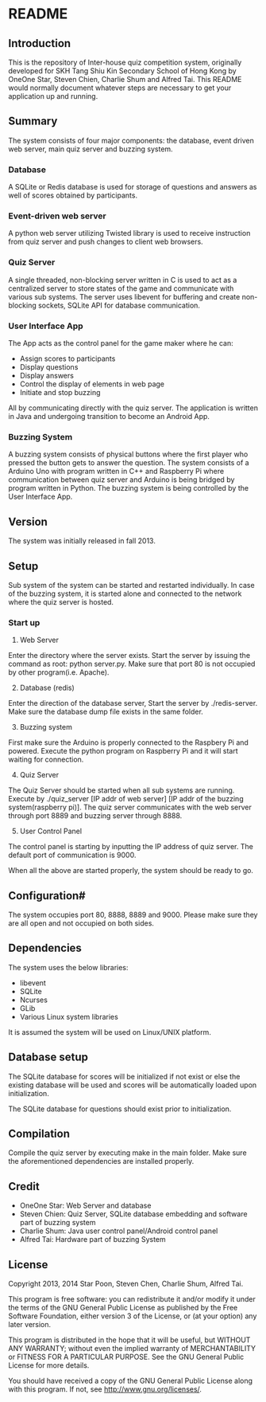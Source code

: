 # README #

## Introduction ##

This is the repository of Inter-house quiz competition system, originally developed for SKH Tang Shiu Kin Secondary School of Hong Kong by OneOne Star, Steven Chien, Charlie Shum and Alfred Tai.
This README would normally document whatever steps are necessary to get your application up and running.

## Summary ##

The system consists of four major components: the database, event driven web server, main quiz server and buzzing system.

### Database ###

A SQLite or Redis database is used for storage of questions and answers as well of scores obtained by participants.

### Event-driven web server ###

A python web server utilizing Twisted library is used to receive instruction from quiz server and push changes to client web browsers.

### Quiz Server ###

A single threaded, non-blocking server written in C is used to act as a centralized server to store states of the game and communicate with various sub systems. The server uses libevent for buffering and create non-blocking sockets, SQLite API for database communication.

### User Interface App ###

The App acts as the control panel for the game maker where he can:

- Assign scores to participants
- Display questions
- Display answers
- Control the display of elements in web page
- Initiate and stop buzzing

 All by communicating directly with the quiz server. The application is written in Java and undergoing transition to become an Android App.

### Buzzing System ###

A buzzing system consists of physical buttons where the first player who pressed the button gets to answer the question. The system consists of a Arduino Uno with program written in C++ and Raspberry Pi where communication between quiz server and Arduino is being bridged by program written in Python. The buzzing system is being controlled by the User Interface App.

## Version ##

The system was initially released in fall 2013.

## Setup ##

Sub system of the system can be started and restarted individually. In case of the buzzing system, it is started alone and connected to the network where the quiz server is hosted.

### Start up ###
1. Web Server

Enter the directory where the server exists. Start the server by issuing the command as root: python server.py. Make sure that port 80 is not occupied by other program(i.e. Apache).

2. Database (redis)

Enter the direction of the database server, Start the server by ./redis-server. Make sure the database dump file exists in the same folder.

3. Buzzing system

First make sure the Arduino is properly connected to the Raspbery Pi and powered. Execute the python program on Raspberry Pi and it will start waiting for connection.

4. Quiz Server

The Quiz Server should be started when all sub systems are running. Execute by ./quiz_server [IP addr of web server] [IP addr of the buzzing system(raspberry pi)]. The quiz server communicates with the web server through port 8889 and buzzing server through 8888.

5. User Control Panel

The control panel is starting by inputting the IP address of quiz server. The default port of communication is 9000. 

When all the above are started properly, the system should be ready to go.

## Configuration# #

The system occupies port 80, 8888, 8889 and 9000. Please make sure they are all open and not occupied on both sides.

## Dependencies ##

The system uses the below libraries:

- libevent
- SQLite
- Ncurses
- GLib
- Various Linux system libraries

It is assumed the system will be used on Linux/UNIX platform.

## Database setup ##

The SQLite database for scores will be initialized if not exist or else the existing database will be used and scores will be automatically loaded upon initialization.

The SQLite database for questions should exist prior to initialization.

## Compilation ##

Compile the quiz server by executing make in the main folder. Make sure the aforementioned dependencies are installed properly.

## Credit ##

- OneOne Star: Web Server and database
- Steven Chien: Quiz Server, SQLite database embedding and software part of buzzing system
- Charlie Shum: Java user control panel/Android control panel
- Alfred Tai: Hardware part of buzzing System

## License ##

Copyright 2013, 2014 Star Poon, Steven Chen, Charlie Shum, Alfred Tai.

This program is free software: you can redistribute it and/or modify
it under the terms of the GNU General Public License as published by
the Free Software Foundation, either version 3 of the License, or
(at your option) any later version.

This program is distributed in the hope that it will be useful,
but WITHOUT ANY WARRANTY; without even the implied warranty of
MERCHANTABILITY or FITNESS FOR A PARTICULAR PURPOSE.  See the
GNU General Public License for more details.

You should have received a copy of the GNU General Public License
along with this program.  If not, see <http://www.gnu.org/licenses/>.